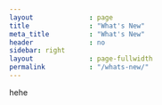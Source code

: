 ```yaml
---
layout              : page
title               : "What's New"
meta_title          : "What's New"
header              : no
sidebar: right
layout              : page-fullwidth
permalink           : "/whats-new/"
---
```

hehe
